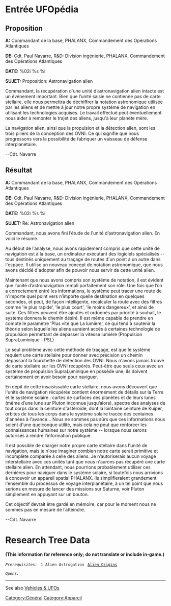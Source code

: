 # Entrée UFOpédia

## Proposition

**A:** Commandant de la base, PHALANX, Commandement des Opérations
Atlantiques

**DE:** Cdt. Paul Navarre, R&D: Division ingénierie, PHALANX,
Commandement des Opérations Atlantiques

**DATE:** %02i %s %i

**SUJET:** Proposition: Astronavigation alien

Commandant, la récupération d'une unité d’astronavigation alien intacte
est un événement important. Bien que l’unité saisie ne contienne pas de
carte stellaire, elle nous permettra de déchiffrer la notation
astronomique utilisée par les aliens et de mettre à jour notre propre
système de navigation en utilisant les technologies acquises. Le travail
effectué peut éventuellement nous aider à remonter le trajet des aliens,
jusqu'à leur planète mère.

La navigation alien, ainsi que la propulsion et la détection alien, sont
les trois piliers de la conception des OVNI. Ce qui signifie que nous
progressons vers la possibilité de fabriquer un vaisseau de défense
interplanétaire.

--Cdt. Navarre

## Résultat

**A:** Commandant de la base, PHALANX, Commandement des Opérations
Atlantiques

**DE:** Cdt. Paul Navarre, R&D: Division ingénierie, PHALANX,
Commandement des Opérations Atlantiques

**DATE:** %02i %s %i

**SUJET:** Re: Astronavigation alien

Commandant, nous avons fini l’étude de l'unité d’astronavigation alien.
En voici le résumé.

Au début de l’analyse, nous avons rapidement compris que cette unité de
navigation est à la base, un ordinateur exécutant des logiciels
spécialisés -- tous destinés uniquement au traçage de routes d'un point
à un autre dans l'espace. Il utilise un nouveau concept de notation
astronomique, que nous avons décidé d'adopter afin de pouvoir nous
servir de cette unité alien.

Maintenant que nous avons compris son système de notation, il est
évident que l’unité d’astronavigation rempli parfaitement son rôle. Une
fois que l’on a correctement entré les informations, le système peut
tracer une route de n'importe quel point vers n’importe quelle
destination en quelques secondes, et peut, de façon intelligente,
recalculer la route avec des filtres comme 'le plus rapide', 'le plus
court', 'le moins dangereux', et ainsi de suite. Ces filtres peuvent
être ajoutés et ordonnés par priorité à souhait, le système donnera le
chemin désiré. Il est même capable de prendre en compte le paramètre
'Plus vite que La lumière', ce qui tend à soutenir la théorie selon
laquelle les aliens auraient accès à certaines technologie de propulsion
permettant de dépasser la vitesse lumière (Propulsion SupraLuminique -
PSL)

Le seul problème avec cette méthode de traçage, est que le système
requiert une carte stellaire pour donner avec précision un chemin
dépassant la fourchette de détection des OVNI. Nous n'avons jamais
trouvé de carte stellaire sur les OVNI récupérés. Peut-être que seuls
ceux avec un système de propulsion SupraLuminique en possède une; ils
doivent certainement en avoir besoin pour naviguer.

En dépit de cette insaisissable carte stellaire, nous avons découvert
que l'unité de navigation récupérée contient énormément de détails sur
la Terre et le système solaire : cartes de surfaces des planètes et de
leurs lunes (même d’une lune sur Pluton inconnue jusqu’alors), spectre
des analyses de tout corps dans la ceinture d'astéroïde, dont la
lointaine ceinture de Kuiper, orbites de tous les corps dans le système
solaire tracée des centaines d'années à l'avance… Nous ne sommes pas
sûrs que ces informations nous soient d'une quelconque utilité, mais
cela ne peut que renforcer les connaissances humaines sur notre système
-- lorsque nous serons autorisés à rendre l’information publique.

Il est possible de charger notre propre carte stellaire dans l'unité de
navigation, mais je n'ose imaginer combien notre carte serait primitive
et incomplète comparée à celle des aliens. Je n’autoriserais aucun
voyage interstellaire avec ces unités tant que nous n'aurons pas
récupéré une carte stellaire alien. En attendant, nous pourrions
probablement utiliser ces dernières pour naviguer dans le système
solaire, si toutefois nous arrivions à concevoir un appareil spatial
PHALANX. Ils simplifieraient grandement l'ensemble du processus de
voyage interplanétaire, à un tel point que nous serions en mesure de
lancer des missions sur Saturne, voir Pluton simplement en appuyant sur
un bouton.

Cet objectif devrait être gardé en mémoire, car pour le moment nous ne
sommes pas en mesure de l’atteindre.

--Cdt. Navarre

# Research Tree Data

**(This information for reference only; do not translate or include
in-game.)**

*`Prerequisites:`*
` 1 Alien Astrogation`
` `[`Alien Origins`](Research/Alien_Origins "wikilink")

*`Opens:`*

------------------------------------------------------------------------

See also [Vehicles & UFOs](Vehicles_&_UFOs "wikilink")

[Category:Général](Category:Général "wikilink")
[Category:Appareil](Category:Appareil "wikilink")